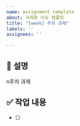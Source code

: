```yaml
---
name: assignment template
about: 과제용 이슈 템플릿
title: "[week] 주차 과제"
labels: ''
assignees: ''

---
```


## 📢 설명
n주차 과제


## ✅ 작업 내용
- [ ]
